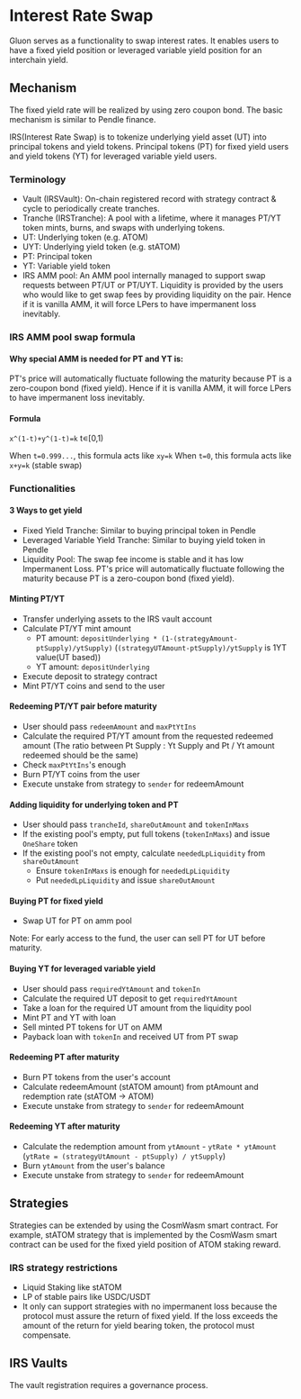 # Interest Rate Swap

Gluon serves as a functionality to swap interest rates. It enables users to have a fixed yield position or leveraged variable yield position for an interchain yield.

## Mechanism

The fixed yield rate will be realized by using zero coupon bond. The basic mechanism is similar to Pendle finance.

IRS(Interest Rate Swap) is to tokenize underlying yield asset (UT) into principal tokens and yield tokens. Principal tokens (PT) for fixed yield users and yield tokens (YT) for leveraged variable yield users.

### Terminology

* Vault (IRSVault): On-chain registered record with strategy contract & cycle to periodically create tranches.
* Tranche (IRSTranche): A pool with a lifetime, where it manages PT/YT token mints, burns, and swaps with underlying tokens.
* UT: Underlying token (e.g. ATOM)
* UYT: Underlying yield token (e.g. stATOM)
* PT: Principal token
* YT: Variable yield token
* IRS AMM pool: An AMM pool internally managed to support swap requests between PT/UT or PT/UYT. Liquidity is provided by the users who would like to get swap fees by providing liquidity on the pair. Hence if it is vanilla AMM, it will force LPers to have impermanent loss inevitably.

### IRS AMM pool swap formula

#### Why special AMM is needed for PT and YT is:

PT's price will automatically fluctuate following the maturity because PT is a zero-coupon bond (fixed yield). Hence if it is vanilla AMM, it will force LPers to have impermanent loss inevitably.

#### Formula

`x^(1-t)+y^(1-t)=k` t∊\[0,1)

When `t=0.999...`, this formula acts like `xy=k` When `t=0`, this formula acts like `x+y=k` (stable swap)

### Functionalities

#### 3 Ways to get yield

* Fixed Yield Tranche: Similar to buying principal token in Pendle
* Leveraged Variable Yield Tranche: Similar to buying yield token in Pendle
* Liquidity Pool: The swap fee income is stable and it has low Impermanent Loss. PT's price will automatically fluctuate following the maturity because PT is a zero-coupon bond (fixed yield).

#### Minting PT/YT

* Transfer underlying assets to the IRS vault account
* Calculate PT/YT mint amount
  * PT amount: `depositUnderlying * (1-(strategyAmount-ptSupply)/ytSupply)` (`(strategyUTAmount-ptSupply)/ytSupply` is 1YT value(UT based))
  * YT amount: `depositUnderlying`
* Execute deposit to strategy contract
* Mint PT/YT coins and send to the user

#### Redeeming PT/YT pair before maturity

* User should pass `redeemAmount` and `maxPtYtIns`
* Calculate the required PT/YT amount from the requested redeemed amount (The ratio between Pt Supply : Yt Supply and Pt / Yt amount redeemed should be the same)
* Check `maxPtYtIns`'s enough
* Burn PT/YT coins from the user
* Execute unstake from strategy to `sender` for redeemAmount

#### Adding liquidity for underlying token and PT

* User should pass `trancheId`, `shareOutAmount` and `tokenInMaxs`
* If the existing pool's empty, put full tokens (`tokenInMaxs`) and issue `OneShare` token
* If the existing pool's not empty, calculate `neededLpLiquidity` from `shareOutAmount`
  * Ensure `tokenInMaxs` is enough for `neededLpLiquidity`
  * Put `neededLpLiquidity` and issue `shareOutAmount`

#### Buying PT for fixed yield

* Swap UT for PT on amm pool

Note: For early access to the fund, the user can sell PT for UT before maturity.

#### Buying YT for leveraged variable yield

* User should pass `requiredYtAmount` and `tokenIn`
* Calculate the required UT deposit to get `requiredYtAmount`
* Take a loan for the required UT amount from the liquidity pool
* Mint PT and YT with loan
* Sell minted PT tokens for UT on AMM
* Payback loan with `tokenIn` and received UT from PT swap

#### Redeeming PT after maturity

* Burn PT tokens from the user's account
* Calculate redeemAmount (stATOM amount) from ptAmount and redemption rate (stATOM -> ATOM)
* Execute unstake from strategy to `sender` for redeemAmount

#### Redeeming YT after maturity

* Calculate the redemption amount from `ytAmount` - `ytRate * ytAmount` (`ytRate = (strategyUtAmount - ptSupply) / ytSupply`)
* Burn `ytAmount` from the user's balance
* Execute unstake from strategy to `sender` for redeemAmount

## Strategies

Strategies can be extended by using the CosmWasm smart contract. For example, stATOM strategy that is implemented by the CosmWasm smart contract can be used for the fixed yield position of ATOM staking reward.

### IRS strategy restrictions

* Liquid Staking like stATOM
* LP of stable pairs like USDC/USDT
* It only can support strategies with no impermanent loss because the protocol must assure the return of fixed yield. If the loss exceeds the amount of the return for yield bearing token, the protocol must compensate.

## IRS Vaults

The vault registration requires a governance process.
